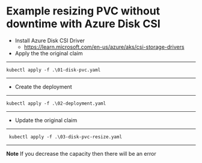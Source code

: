 # Example resizing PVC without downtime with Azure Disk CSI
* Install Azure Disk CSI Driver  
  * https://learn.microsoft.com/en-us/azure/aks/csi-storage-drivers
* Apply the the original claim
---
    kubectl apply -f .\01-disk-pvc.yaml
---
* Create the deployment

---
    kubectl apply -f .\02-deployment.yaml
---

* Update the original claim

---
     kubectl apply -f .\03-disk-pvc-resize.yaml
---

**Note**
If you decrease the capacity then there will be an error
